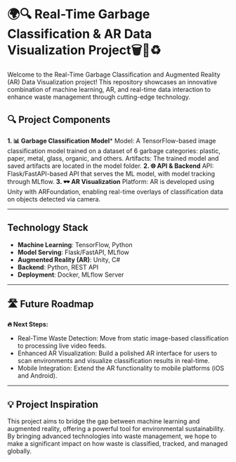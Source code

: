 # 🌍🔍 Real-Time Garbage Classification & AR Data Visualization Project🗑️🚀♻️

Welcome to the Real-Time Garbage Classification and Augmented Reality (AR) Data Visualization project! This repository showcases an innovative combination of machine learning, AR, and real-time data interaction to enhance waste management through cutting-edge technology.

## 🔍 Project Components
**1. 📊 Garbage Classification Model***
Model: A TensorFlow-based image classification model trained on a dataset of 6 garbage categories: plastic, paper, metal, glass, organic, and others.
Artifacts: The trained model and saved artifacts are located in the model folder.
**2. 🌐 API & Backend**
API: Flask/FastAPI-based API that serves the ML model, with model tracking through MLflow.
**3. 🕶️ AR Visualization**
Platform: AR is developed using Unity with ARFoundation, enabling real-time overlays of classification data on objects detected via camera.

---

## Technology Stack

- **Machine Learning**: TensorFlow, Python
- **Model Serving**: Flask/FastAPI, MLflow
- **Augmented Reality (AR)**: Unity, C#
- **Backend**: Python, REST API
- **Deployment**: Docker, MLflow Server

---

## 🛣️ Future Roadmap
**🔥 Next Steps:**

- Real-Time Waste Detection: Move from static image-based classification to processing live video feeds.
- Enhanced AR Visualization: Build a polished AR interface for users to scan environments and visualize classification results in real-time.
- Mobile Integration: Extend the AR functionality to mobile platforms (iOS and Android).

---

## 💡 Project Inspiration

This project aims to bridge the gap between machine learning and augmented reality, offering a powerful tool for environmental sustainability. By bringing advanced technologies into waste management, we hope to make a significant impact on how waste is classified, tracked, and managed globally.

